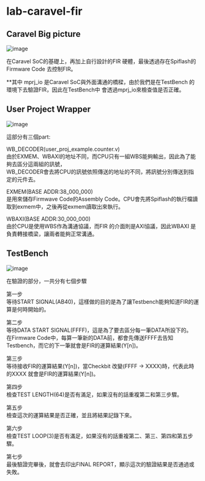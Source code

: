 # lab-caravel-fir

## Caravel Big picture
![image](https://github.com/PatriChou/lab-caravel-fir/assets/145217252/bdf87c1a-88cf-4c4c-8727-11783b0fa673)

在Caravel SoC的基礎上，再加上自行設計的FIR 硬體，最後透過存在Spiflash的 Firmware Code 去控制FIR。

**其中 mprj_io 是Caravel SoC與外面溝通的橋樑，由於我們是在TestBench 的環境下去驗證FIR，因此在TestBench中 會透過mprj_io來檢查值是否正確。 

## User Project Wrapper
![image](https://github.com/PatriChou/lab-caravel-fir/assets/145217252/b2a442e0-0816-4388-adc9-3f084636bc74)

 這部分有三個part:

  WB_DECODER(user_proj_example.counter.v)  
     由於EXMEM、WBAXI的地址不同，而CPU只有一組WBS能夠輸出，因此為了能夠去區分這兩組的訊號，  
     WB_DECODER會去將CPU的訊號依照傳送的地址的不同，將訊號分別傳送到指定的元件去。  
      
  EXMEM(BASE ADDR:38_000_000)  
    是用來儲存Firmwave Code的Assembly Code。CPU會先將Spiflash的執行檔讀取到exmem中，之後再從exmem讀取出來執行。  

  WBAXI(BASE ADDR:30_000_000)  
    由於CPU是使用WBS作為溝通協議，而FIR 的介面則是AXI協議，因此WBAXI 是負責轉接橋梁，讓兩者能夠正常溝通。  

## TestBench
  ![image](https://github.com/PatriChou/lab-caravel-fir/assets/145217252/7a3e752b-ee61-4969-a89e-287cefd12087)
    
  在驗證的部分，一共分有七個步驟  

  第一步  
    等待START SIGNAL(AB40)，這樣做的目的是為了讓Testbench能夠知道FIR的運算是何時開始的。  

  第二步  
    等待DATA START SIGNAL(FFFF)，這是為了要去區分每一筆DATA所設下的。  
    在Firmware Code中，每算一筆新的DATA前，都會先傳送FFFF去告知Testbench，而它的下一筆就會是FIR的運算結果(Y[n])。  

  第三步  
    等待接收FIR的運算結果(Y[n])，當Checkbit 改變(FFFF -> XXXX)時，代表此時的XXXX 就會是FIR的運算結果(Y[n])。  

  第四步  
    檢查TEST LENGTH(64)是否有滿足，如果沒有的話重複第二和第三步驟。  

  第五步  
    檢查這次的運算結果是否正確，並且將結果記錄下來。  

  第六步  
    檢查TEST LOOP(3)是否有滿足，如果沒有的話重複第二、第三、第四和第五步驟。  
    
  第七步  
    最後驗證完畢後，就會去印出FINAL REPORT，顯示這次的驗證結果是否通過或失敗。  

    
